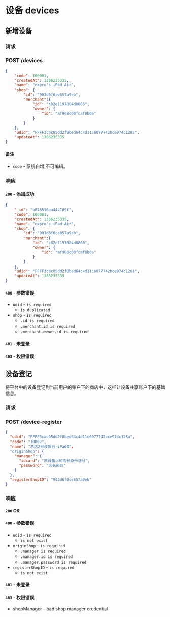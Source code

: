# 设备 devices

## 新增设备
### 请求 
### POST /devices

``` json
{
    "code": 100001, 
    "createdAt": 1386235335, 
    "name": "expro's iPad Air", 
    "shop": {
        "id": "903d6f6ce857a9eb",
        "merchant":{
            "id": "c82e1197884d8806",
            "owner": {
                "id": "af968c00fcaf8b0a"
            }
        }
    }, 
    "udid": "FFFF3cac05dd2f8bed64c4d11c6077742bce974c128a", 
    "updateAt": 1386235335
}
```

#### 备注
* `code` - 系统自增,不可编辑。

### 响应

#### `200` - 添加成功
``` json
{
    "_id": "b076516ea444189f", 
    "code": 100001, 
    "createdAt": 1386235335, 
    "name": "expro's iPad Air", 
    "shop": {
        "id": "903d6f6ce857a9eb",
        "merchant":{
            "id": "c82e1197884d8806",
            "owner": {
                "id": "af968c00fcaf8b0a"
            }
        }
    }, 
    "udid": "FFFF3cac05dd2f8bed64c4d11c6077742bce974c128a", 
    "updateAt": 1386235335
}
```

#### `400` - 参数错误
* `udid` - `is required`
  - `is duplicated`
* `shop` - `is required`
  - `.id is required`
  - `.merchant.id is required`
  - `.merchant.owner.id is required`

#### `401` - 未登录
#### `403` - 权限错误

## 设备登记
将平台中的设备登记到当前用户的账户下的商店中，这样让设备共享账户下的基础信息。
### 请求
### POST /device-register
```json
{
  "udid": "FFFF3cac05dd2f8bed64c4d11c6077742bce974c128a",
  "code": "10002",
  "name": "总店2号收银台-iPad4"，
  "originShop": {
    "manager": {
      "idcard": "原设备上的店长身份证号",
      "password": "店长密码"
    }
  },
  "registerShopID": "903d6f6ce857a9eb"
}
```
### 响应
#### `200` OK
#### `400` - 参数错误
* `udid` - `is required`
  - `is not exist`
* `originShop` - `is required`
  - `.manager is required`
  - `.manager.id is required`
  - `.manager.password is required`
* `registerShopID` - `is required`
  - `is not exist`

#### `401` - 未登录
#### `403` - 权限错误
* shopManager - bad shop manager credential
